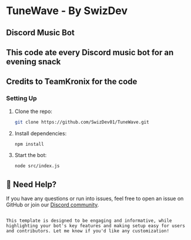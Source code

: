 # TuneWave - By SwizDev

## Discord Music Bot
## This code ate every Discord music bot for an evening snack 

## Credits to TeamKronix for the code

### Setting Up

1. Clone the repo:
   ```bash
   git clone https://github.com/SwizDev01/TuneWave.git
   ```

2. Install dependencies:
   ```bash
   npm install
   ```

3. Start the bot:
   ```bash
   node src/index.js
   ```

## 🤖 Need Help?

If you have any questions or run into issues, feel free to open an issue on GitHub or join our [Discord community](https://discord.gg/cXZASk8kYT).

```

This template is designed to be engaging and informative, while highlighting your bot's key features and making setup easy for users and contributors. Let me know if you'd like any customization!

